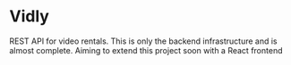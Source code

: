 # Vidly
REST API for video rentals. This is only the backend infrastructure and is almost complete. Aiming to extend this project soon with a React frontend
